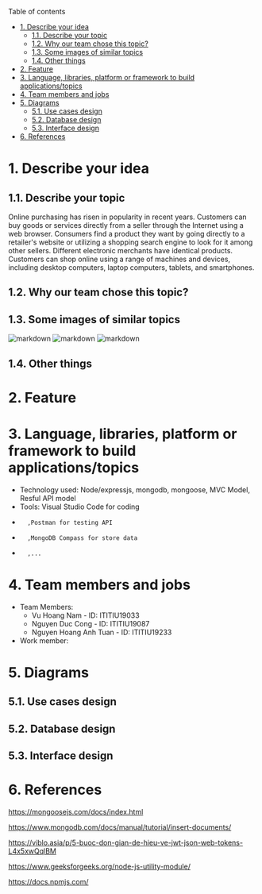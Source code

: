 Table of contents

- [1. Describe your idea](#1-describe-your-idea)
  - [1.1. Describe your topic](#11-describe-your-topic)
  - [1.2. Why our team chose this topic?](#12-why-our-team-chose-this-topic)
  - [1.3. Some images of similar topics](#13-some-images-of-similar-topics)
  - [1.4. Other things](#14-other-things)
- [2. Feature](#2-feature)
- [3. Language, libraries, platform or framework to build applications/topics](#3-language-libraries-platform-or-framework-to-build-applicationstopics)
- [4. Team members and jobs](#4-team-members-and-jobs)
- [5. Diagrams](#5-diagrams)
  - [5.1. Use cases design](#51-use-cases-design)
  - [5.2. Database design](#52-database-design)
  - [5.3. Interface design](#53-interface-design)
- [6. References](#6-references)
# 1. Describe your idea

## 1.1. Describe your topic

Online purchasing has risen in popularity in recent years. Customers can buy goods or services directly from a seller through the Internet using a web browser. Consumers find a product they want by going directly to a retailer's website or utilizing a shopping search engine to look for it among other sellers. Different electronic merchants have identical products. Customers can shop online using a range of machines and devices, including desktop computers, laptop computers, tablets, and smartphones.

## 1.2. Why our team chose this topic?

## 1.3. Some images of similar topics
![markdown](1.jpg)
![markdown](2.jpg)
![markdown](3.jpg)

## 1.4. Other things
# 2. Feature
# 3. Language, libraries, platform or framework to build applications/topics
- Technology used: Node/expressjs, mongodb, mongoose, MVC Model, Resful API model
- Tools: Visual Studio Code for coding
-       ,Postman for testing API
-       ,MongoDB Compass for store data
-       ,...
# 4. Team members and jobs
- Team Members:
  - Vu Hoang Nam - ID: ITITIU19033
  - Nguyen Duc Cong - ID: ITITIU19087   
  - Nguyen Hoang Anh Tuan - ID: ITITIU19233
- Work member:  

# 5. Diagrams

## 5.1. Use cases design

## 5.2. Database design

## 5.3. Interface design

# 6. References

https://mongoosejs.com/docs/index.html

https://www.mongodb.com/docs/manual/tutorial/insert-documents/

https://viblo.asia/p/5-buoc-don-gian-de-hieu-ve-jwt-json-web-tokens-L4x5xwQqlBM

https://www.geeksforgeeks.org/node-js-utility-module/

https://docs.npmjs.com/
